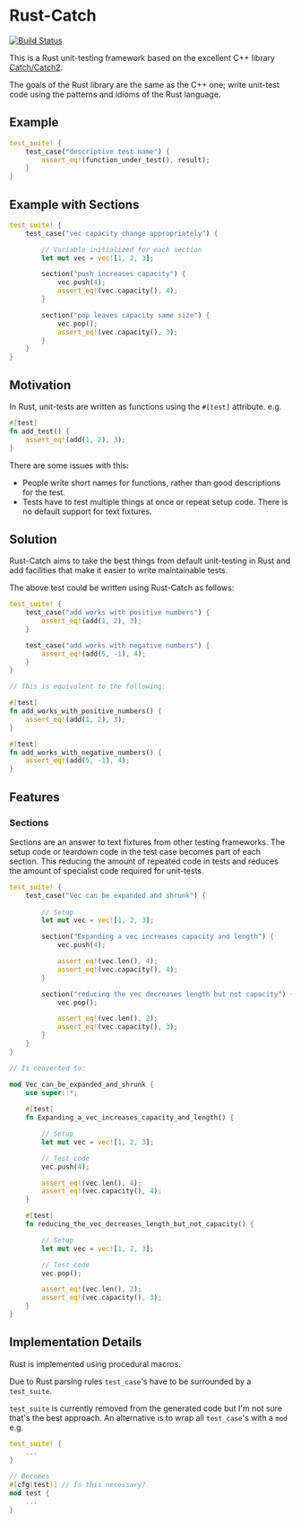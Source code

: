 # Rust-Catch

[![Build Status](https://travis-ci.org/guydunton/rust-catch.svg?branch=master)](https://travis-ci.org/guydunton/rust-catch)

This is a Rust unit-testing framework based on the excellent C++ library [Catch/Catch2](https://github.com/catchorg/Catch2).

The goals of the Rust library are the same as the C++ one; write unit-test code using the patterns and idioms of the Rust language.

## Example

```rust
test_suite! {
    test_case("descriptive test name") {
        assert_eq!(function_under_test(), result); 
    }
}
```

## Example with Sections

```rust
test_suite! {
    test_case("vec capacity change appropriately") {

        // Variable initialized for each section
        let mut vec = vec![1, 2, 3];

        section("push increases capacity") {
            vec.push(4);
            assert_eq!(vec.capacity(), 4);
        }

        section("pop leaves capacity same size") {
            vec.pop();
            assert_eq!(vec.capacity(), 3);
        }
    }
}
```

## Motivation

In Rust, unit-tests are written as functions using the `#[test]` attribute. e.g.

```rust
#[test]
fn add_test() {
    assert_eq!(add(1, 2), 3);
}
```

There are some issues with this:
* People write short names for functions, rather than good descriptions for the test.
* Tests have to test multiple things at once or repeat setup code. There is no default support for text fixtures.

## Solution

Rust-Catch aims to take the best things from default unit-testing in Rust and add facilities that make it easier to write maintainable tests.

The above test could be written using Rust-Catch as follows:

```rust
test_suite! {
    test_case("add works with positive numbers") {
        assert_eq!(add(1, 2), 3);
    }

    test_case("add works with negative numbers") {
        assert_eq!(add(5, -1), 4);
    }
}

// This is equivalent to the following:

#[test]
fn add_works_with_positive_numbers() {
    assert_eq!(add(1, 2), 3);
}

#[test]
fn add_works_with_negative_numbers() {
    assert_eq!(add(5, -1), 4);
}
```

## Features

### Sections

Sections are an answer to text fixtures from other testing frameworks. The setup code or teardown code in the test case becomes part of each section. This reducing the amount of repeated code in tests and reduces the amount of specialist code required for unit-tests.

```rust
test_suite! {
    test_case("Vec can be expanded and shrunk") {
        
        // Setup
        let mut vec = vec![1, 2, 3];

        section("Expanding a vec increases capacity and length") {
            vec.push(4);

            assert_eq!(vec.len(), 4);
            assert_eq!(vec.capacity(), 4);
        }

        section("reducing the vec decreases length but not capacity") {
            vec.pop();

            assert_eq!(vec.len(), 2);
            assert_eq!(vec.capacity(), 3);
        }
    }
}

// Is converted to:

mod Vec_can_be_expanded_and_shrunk {
    use super::*;
    
    #[test]
    fn Expanding_a_vec_increases_capacity_and_length() {

        // Setup
        let mut vec = vec![1, 2, 3];

        // Test code
        vec.push(4);

        assert_eq!(vec.len(), 4);
        assert_eq!(vec.capacity(), 4);
    }

    #[test]
    fn reducing_the_vec_decreases_length_but_not_capacity() {

        // Setup
        let mut vec = vec![1, 2, 3];

        // Test code
        vec.pop();

        assert_eq!(vec.len(), 2);
        assert_eq!(vec.capacity(), 3);
    }
}
```

## Implementation Details

Rust is implemented using procedural macros.

Due to Rust parsing rules `test_case`'s have to be surrounded by a `test_suite`.

`test_suite` is currently removed from the generated code but I'm not sure that's the best approach. An alternative is to wrap all `test_case`'s with a `mod` e.g.

```rust
test_suite! {
    ...
}

// Becomes
#[cfg(test)] // Is this necessary?
mod test {
    ...
}
```
